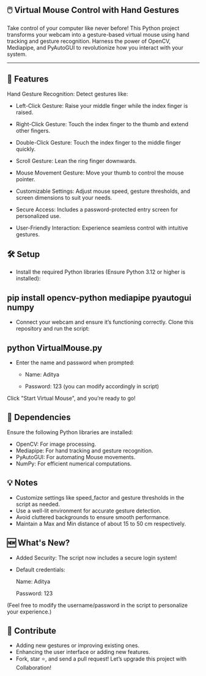 
🖱️ Virtual Mouse Control with Hand Gestures
--------------------------------------------------------------------------------------------------------------------------------------------------------------------------------
Take control of your computer like never before! This Python project transforms your webcam into a gesture-based virtual mouse using hand tracking and gesture recognition. Harness the power of OpenCV, Mediapipe, and PyAutoGUI to revolutionize how you interact with your system.

_______________________________________________________________________________________________________________________________________________________________________________

🌟 Features
-------------------------------------------------------------------------------------------------------------------------------------------------------------------------------
Hand Gesture Recognition: Detect gestures like:

- Left-Click Gesture: Raise your middle finger while the index finger is raised.
- Right-Click Gesture: Touch the index finger to the thumb and extend other fingers.
- Double-Click Gesture: Touch the index finger to the middle finger quickly.
- Scroll Gesture: Lean the ring finger downwards.
- Mouse Movement Gesture: Move your thumb to control the mouse pointer.

- Customizable Settings: Adjust mouse speed, gesture thresholds, and screen dimensions to suit your needs.
- Secure Access: Includes a password-protected entry screen for personalized use.
- User-Friendly Interaction: Experience seamless control with intuitive gestures.

🛠️ Setup
-------------------------------------------------------------------------------------------------------------------------------------------------------------------------------
- Install the required Python libraries (Ensure Python 3.12 or higher is installed):


pip install opencv-python mediapipe pyautogui numpy    
----------------------------------------------------

- Connect your webcam and ensure it’s functioning correctly.
  Clone this repository and run the script:

python VirtualMouse.py                
----------------------------------------------------
- Enter the name and password when prompted:

   - Name: Aditya

   - Password: 123 (you can modify accordingly in script)

Click "Start Virtual Mouse", and you’re ready to go!


🧰 Dependencies
--------------------------------------------------------------------------------------------------------------------------------------------------------------------------------
Ensure the following Python libraries are installed:

- OpenCV: For image processing.
- Mediapipe: For hand tracking and gesture recognition.
- PyAutoGUI: For automating Mouse movements.
- NumPy: For efficient numerical computations.

💡 Notes
--------------------------------------------------------------------------------------------------------------------------------------------------------------------------------
- Customize settings like speed_factor and gesture thresholds in the script as needed.
- Use a well-lit environment for accurate gesture detection.
- Avoid cluttered backgrounds to ensure smooth performance.
- Maintain a Max and Min distance of about 15 to 50 cm respectively.


🆕 What's New?
--------------------------------------------------------------------------------------------------------------------------------------------------------------------------------
- Added Security: The script now includes a secure login system!

- Default credentials:

  Name: Aditya
  
  Password: 123

(Feel free to modify the username/password in the script to personalize your experience.)


🥳 Contribute
--------------------------------------------------------------------------------------------------------------------------------------------------------------------------------
- Adding new gestures or improving existing ones.
- Enhancing the user interface or adding new features.
- Fork, star ⭐, and send a pull request! Let’s upgrade this project with Collaboration!
